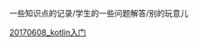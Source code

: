 一些知识点的记录/学生的一些问题解答/别的玩意儿



[20170608_kotlin入门]( https://clockknock.github.io/blog/20170608_kotlin%E5%85%A5%E9%97%A8.html)

